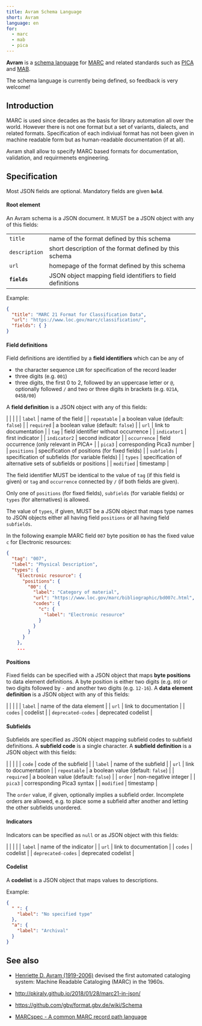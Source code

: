 ```yaml
---
title: Avram Schema Language
short: Avram
language: en
for:
  - marc
  - mab
  - pica 
---
```


**Avram** is a [schema language](../schema) for [MARC](../marc) and related
standards such as [PICA](../pica) and [MAB](../mab). 

The schema language is currently being defined, so feedback is very welcome!

## Introduction

MARC is used since decades as the basis for library automation all over the
world. However there is not one format but a set of variants, dialects, and
related formats. Specification of each indiviual format has not been given in
machine readable form but as human-readable documentation (if at all).

Avram shall allow to specify MARC based formats for documentation, validation,
and requirmenets engineering.

## Specification

Most JSON fields are optional. Mandatory fields are given **`bold`**.

#### Root element

An Avram schema is a JSON document. It MUST be a JSON object with any of this
fields:

| | |
| ------------- | --------------------------|
| `title`       | name of the format defined by this schema |
| `description` | short description of the format defined by this schema |
| `url`         | homepage of the format defined by this schema |
| **`fields`**  | JSON object mapping field identifiers to field definitions |

Example:

~~~json
{
  "title": "MARC 21 Format for Classification Data",
  "url": "https://www.loc.gov/marc/classification/",
  "fields": { }
}
~~~

#### Field definitions

Field definitions are identified by a **field identifiers** which can be any of

* the character sequence `LDR` for specification of the record leader
* three digits (e.g. `001`)
* three digits, the first 0 to 2, followed by an uppercase letter or `@`, 
  optionally followed `/` and two or three digits in brackets (e.g. 
  `021A`, `045B/00`)

A **field definition** is a JSON object with any of this fields:

| | |
|
| `label` | name of the field |
| `repeatable` | a boolean value (default: `false`) |
| `required` | a boolean value (default: `false`) |
| `url` | link to documentation |
| `tag` | field identifier without occurrence |
| `indicator1` | first indicator |
| `indicator2` | second indicator |
| `occurrence` | field occurrence (only relevant in PICA+ |
| `pica3` | corresponding Pica3 number |
| `positions` | specification of positions (for fixed fields) |
| `subfields` | specification of subfields (for variable fields) |
| `types` | specification of alternative sets of subfields or positions |
| `modified` | timestamp |

The field identifier MUST be identical to the value of `tag` (if this field is
given) or `tag` and `occurrence` connected by `/` (if both fields are given).

Only one of `positions` (for fixed fields), `subfields` (for variable fields)
or `types` (for alternatives) is allowed.

The value of `types`, if given, MUST be a JSON object that maps type names to
JSON objects either all having field `positions` or all having field
`subfields`.

In the following example MARC field `007` byte position `00` has the fixed
value `c` for Electronic resources:

~~~json
{
  "tag": "007",
  "label": "Physical Description",
  "types": {
    "Electronic resource": {
      "positions": {
		"00": {
          "label": "Category of material",
          "url": "https://www.loc.gov/marc/bibliographic/bd007c.html",
          "codes": {
		    "c": {
              "label": "Electronic resource"
            }
          }
        }
      }
    },
    ...
~~~

#### Positions

Fixed fields can be specified with a JSON object that maps **byte positions**
to data element definitions. A byte position is either two digits (e.g.
`09`) or two digits followed by `-` and another two digits (e.g. `12-16`). A
**data element definition** is a JSON object with any of this fields:

| | |
|
| `label` | name of the data element |
| `url` | link to documentation |
| `codes` | codelist |
| `deprecated-codes` | deprecated codelist |

#### Subfields

Subfields are specified as JSON object mapping subfield codes to subfield
definitions. A **subfield code** is a single character. A **subfield
definition** is a JSON object with this fields:

| | |
|
| `code` | code of the subfield |
| `label` | name of the subfield |
| `url` | link to documentation |
| `repeatable` | a boolean value (default: `false`) |
| `required` | a boolean value (default: `false`) |
| `order` | non-negative integer |
| `pica3` | corresponding Pica3 syntax |
| `modified` | timestamp |

The `order` value, if given, optionally implies a subfield order. Incomplete
orders are allowed, e.g. to place some a subfield after another and letting the
other subfields unordered.

#### Indicators

Indicators can be specified as `null` or as JSON object with this fields:

| | |
|
| `label` | name of the indicator |
| `url` | link to documentation |
| `codes` | codelist |
| `deprecated-codes` | deprecated codelist |

#### Codelist

A **codelist** is a JSON object that maps values to descriptions.

Example:

~~~json
{
  " ": {
    "label": "No specified type"
  },
  "a": {
    "label": "Archival"
  }
}
~~~


## See also

* [Henriette D. Avram (1919-2006)](https://en.wikipedia.org/wiki/Henriette_Avram) devised the first automated cataloging system: Machine Readable Cataloging (MARC) in the 1960s.

* <http://pkiraly.github.io/2018/01/28/marc21-in-json/>
* <https://github.com/gbv/format.gbv.de/wiki/Schema>
* [MARCspec - A common MARC record path language](http://marcspec.github.io/MARCspec/marc-spec.html)

